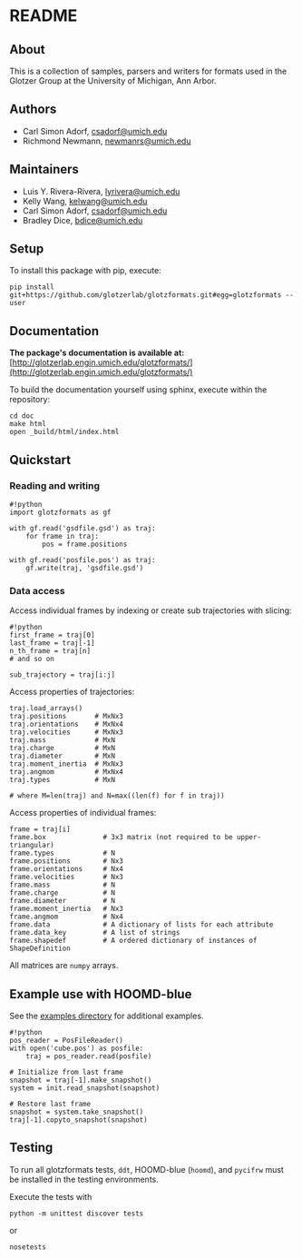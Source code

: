 # README

## About

This is a collection of samples, parsers and writers for formats used in the Glotzer Group at the University of Michigan, Ann Arbor.

## Authors

* Carl Simon Adorf, csadorf@umich.edu
* Richmond Newmann, newmanrs@umich.edu

## Maintainers

* Luis Y. Rivera-Rivera, lyrivera@umich.edu
* Kelly Wang, kelwang@umich.edu
* Carl Simon Adorf, csadorf@umich.edu
* Bradley Dice, bdice@umich.edu

## Setup

To install this package with pip, execute:

    pip install git+https://github.com/glotzerlab/glotzformats.git#egg=glotzformats --user

## Documentation

**The package's documentation is available at:** [http://glotzerlab.engin.umich.edu/glotzformats/](http://glotzerlab.engin.umich.edu/glotzformats/)

To build the documentation yourself using sphinx, execute within the repository:

    cd doc
    make html
    open _build/html/index.html

## Quickstart

### Reading and writing

```
#!python
import glotzformats as gf

with gf.read('gsdfile.gsd') as traj:
    for frame in traj:
        pos = frame.positions

with gf.read('posfile.pos') as traj:
    gf.write(traj, 'gsdfile.gsd')
```

### Data access

Access individual frames by indexing or create sub trajectories with slicing:
```
#!python
first_frame = traj[0]
last_frame = traj[-1]
n_th_frame = traj[n]
# and so on

sub_trajectory = traj[i:j]
```

Access properties of trajectories:
```
traj.load_arrays()
traj.positions       # MxNx3
traj.orientations    # MxNx4
traj.velocities      # MxNx3
traj.mass            # MxN
traj.charge          # MxN
traj.diameter        # MxN
traj.moment_inertia  # MxNx3
traj.angmom          # MxNx4
traj.types           # MxN

# where M=len(traj) and N=max((len(f) for f in traj))
```

Access properties of individual frames:
```
frame = traj[i]
frame.box              # 3x3 matrix (not required to be upper-triangular)
frame.types            # N
frame.positions        # Nx3
frame.orientations     # Nx4
frame.velocities       # Nx3
frame.mass             # N
frame.charge           # N
frame.diameter         # N
frame.moment_inertia   # Nx3
frame.angmom           # Nx4
frame.data             # A dictionary of lists for each attribute
frame.data_key         # A list of strings
frame.shapedef         # A ordered dictionary of instances of ShapeDefinition
```
All matrices are `numpy` arrays.

## Example use with HOOMD-blue

See the [examples directory](https://github.com/glotzerlab/glotzformats/tree/master/examples) for additional examples.

```
#!python
pos_reader = PosFileReader()
with open('cube.pos') as posfile:
    traj = pos_reader.read(posfile)

# Initialize from last frame
snapshot = traj[-1].make_snapshot()
system = init.read_snapshot(snapshot)

# Restore last frame
snapshot = system.take_snapshot()
traj[-1].copyto_snapshot(snapshot)

```

## Testing

To run all glotzformats tests, `ddt`, HOOMD-blue (`hoomd`), and `pycifrw` must be installed in the testing environments.

Execute the tests with

    python -m unittest discover tests

or

    nosetests
